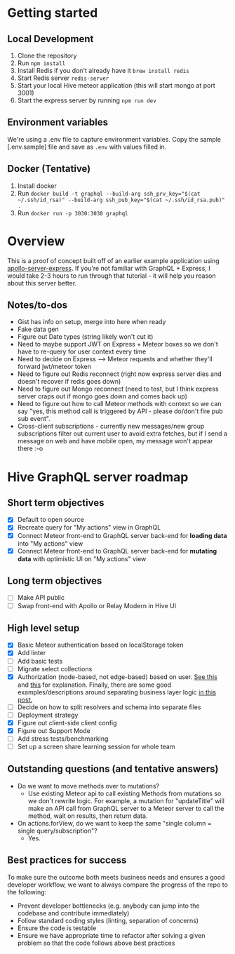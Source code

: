 # Getting started

## Local Development
1. Clone the repository
2. Run `npm install`
3. Install Redis if you don't already have it `brew install redis`
4. Start Redis server `redis-server`
5. Start your local Hive meteor application (this will start mongo at port 3001)
6. Start the express server by running `npm run dev`

## Environment variables
We're using a .env file to capture environment variables. Copy the sample [.env.sample] file and save as `.env` with values filled in.

## Docker (Tentative)
1. Install docker
1. Run `docker build -t graphql --build-arg ssh_prv_key="$(cat ~/.ssh/id_rsa)" --build-arg ssh_pub_key="$(cat ~/.ssh/id_rsa.pub)" .`
2. Run `docker run -p 3030:3030 graphql`

# Overview
This is a proof of concept built off of an earlier example application using [apollo-server-express](https://github.com/apollographql/apollo-server). If you're not familiar with GraphQL + Express, I would take 2-3 hours to run through that tutorial - it will help you reason about this server better.

## Notes/to-dos
- Gist has info on setup, merge into here when ready
- Fake data gen
- Figure out Date types (string likely won't cut it)
- Need to maybe support JWT on Express + Meteor boxes so we don't have to re-query for user context every time
- Need to decide on Express --> Meteor requests and whether they'll forward jwt/meteor token
- Need to figure out Redis reconnect (right now express server dies and doesn't recover if redis goes down)
- Need to figure out Mongo reconnect (need to test, but I think express server craps out if mongo goes down and comes back up)
- Need to figure out how to call Meteor methods with context so we can say "yes, this method call is triggered by API - please do/don't fire pub sub event".
- Cross-client subscriptions - currently new messages/new group subscriptions filter out current user to avoid extra fetches, but if I send a message on web and have mobile open, my message won't appear there :-o


# Hive GraphQL server roadmap

## Short term objectives
- [x] Default to open source
- [x] Recreate query for "My actions" view in GraphQL
- [x] Connect Meteor front-end to GraphQL server back-end for **loading data** into "My actions" view
- [x] Connect Meteor front-end to GraphQL server back-end for **mutating data** with optimistic UI on "My actions" view

## Long term objectives
- [ ] Make API public
- [ ] Swap front-end with Apollo or Relay Modern in Hive UI

## High level setup
- [x] Basic Meteor authentication based on localStorage token
- [x] Add linter
- [ ] Add basic tests
- [ ] Migrate select collections
- [x] Authorization (node-based, not edge-based) based on user. [See this](https://dev-blog.apollodata.com/auth-in-graphql-part-2-c6441bcc4302) and [this](http://graphql.org/learn/authorization/) for explanation. Finally, there are some good examples/descriptions around separating business layer logic [in this post.](https://medium.com/@simontucker/building-chatty-part-7-authentication-in-graphql-cd37770e5ab3)
- [ ] Decide on how to split resolvers and schema into separate files
- [ ] Deployment strategy
- [x] Figure out client-side client config
- [x] Figure out Support Mode
- [ ] Add stress tests/benchmarking
- [ ] Set up a screen share learning session for whole team

## Outstanding questions (and tentative answers)
- Do we want to move methods over to mutations?
  - Use existing Meteor api to call existing Methods from mutations so we don't rewrite logic. For example, a mutation for "updateTitle" will make an API call from GraphQL server to a Meteor server to call the method, wait on results, then return data.
- On actions.forView, do we want to keep the same "single column = single query/subscription"?
  - Yes.

## Best practices for success
To make sure the outcome both meets business needs and ensures a good developer workflow, we want to always compare the progress of the repo to the following:

- Prevent developer bottlenecks (e.g. anybody can jump into the codebase and contribute immediately)
- Follow standard coding styles (linting, separation of concerns)
- Ensure the code is testable
- Ensure we have appropriate time to refactor after solving a given problem so that the code follows above best practices
